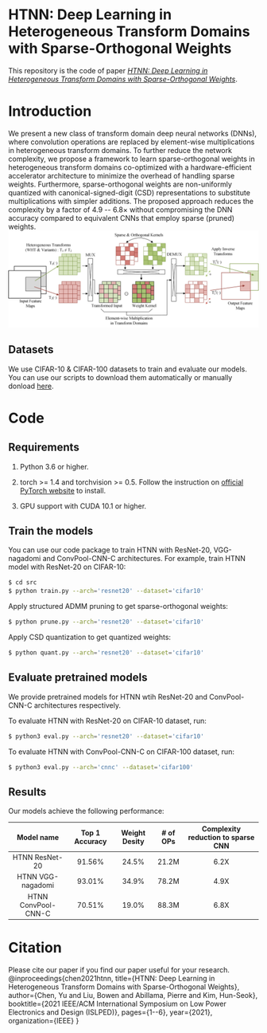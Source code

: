 # HTNN: Deep Learning in Heterogeneous Transform Domains with Sparse-Orthogonal Weights

This repository is the code of paper [*HTNN: Deep Learning in Heterogeneous Transform Domains with Sparse-Orthogonal Weights*](https://ieeexplore.ieee.org/document/9502477).

# Introduction
We present a new class of transform domain deep neural networks (DNNs), where convolution operations are replaced by element-wise multiplications in heterogeneous transform domains. To further reduce the network complexity, we propose a framework to learn sparse-orthogonal weights in heterogeneous transform domains co-optimized with a hardware-efficient accelerator architecture to minimize the overhead of handling sparse weights. Furthermore, sparse-orthogonal weights are non-uniformly quantized with canonical-signed-digit (CSD) representations to substitute multiplications with simpler additions. The proposed approach reduces the complexity by a factor of 4.9 -- 6.8× without compromising the DNN accuracy compared to equivalent CNNs that employ sparse (pruned) weights.
![HTNN layer](https://github.com/unchenyu/HTNN/blob/main/images/HTNN_layer.png)

## Datasets
We use CIFAR-10 & CIFAR-100 datasets to train and evaluate our models. You can use our scripts to download them automatically or manually donload [here](https://www.cs.toronto.edu/~kriz/cifar.html).

# Code

## Requirements

1. Python 3.6 or higher.

2. torch >= 1.4 and torchvision >= 0.5. Follow the instruction on [official PyTorch website](https://pytorch.org/get-started/locally/) to install.

3. GPU support with CUDA 10.1 or higher.

## Train the models

You can use our code package to train HTNN with ResNet-20, VGG-nagadomi and ConvPool-CNN-C architectures. For example, train HTNN model with ResNet-20 on CIFAR-10:

```sh
$ cd src
$ python train.py --arch='resnet20' --dataset='cifar10'
```

Apply structured ADMM pruning to get sparse-orthogonal weights:

```sh
$ python prune.py --arch='resnet20' --dataset='cifar10'
```

Apply CSD quantization to get quantized weights:

```sh
$ python quant.py --arch='resnet20' --dataset='cifar10'
```

## Evaluate pretrained models

We provide pretrained models for HTNN wtih ResNet-20 and ConvPool-CNN-C architectures respectively.

To evaluate HTNN with ResNet-20 on CIFAR-10 dataset, run:

```sh
$ python3 eval.py --arch='resnet20' --dataset='cifar10'
```

To evaluate HTNN with ConvPool-CNN-C on CIFAR-100 dataset, run:

```sh
$ python3 eval.py --arch='cnnc' --dataset='cifar100'
```

## Results

Our models achieve the following performance:


| Model name          | Top 1 Accuracy  | Weight Desity  |  # of OPs  | Complexity reduction to sparse CNN |
|:-------------------:|:---------------:|:--------------:|:----------:|:----------------------------------:|
| HTNN ResNet-20      |     91.56%      |      24.5%     |   21.2M    |            6.2X                    |
| HTNN VGG-nagadomi   |     93.01%      |      34.9%     |   78.2M    |            4.9X                    |
| HTNN ConvPool-CNN-C |     70.51%      |      19.0%     |   88.3M    |            6.8X                    |

# Citation
Please cite our paper if you find our paper useful for your research.
@inproceedings{chen2021htnn,
  title={HTNN: Deep Learning in Heterogeneous Transform Domains with Sparse-Orthogonal Weights},
  author={Chen, Yu and Liu, Bowen and Abillama, Pierre and Kim, Hun-Seok},
  booktitle={2021 IEEE/ACM International Symposium on Low Power Electronics and Design (ISLPED)},
  pages={1--6},
  year={2021},
  organization={IEEE}
}
